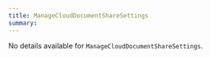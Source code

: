 ```yaml
---
title: ManageCloudDocumentShareSettings
summary:
---
```


No details available for `ManageCloudDocumentShareSettings`.
